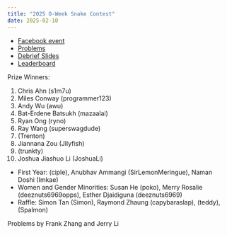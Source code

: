 ```yaml
---
title: "2025 O-Week Snake Contest"
date: 2025-02-10
---
```


- [Facebook event](https://www.facebook.com/events/9609053962473170/)
- [Problems](problems.pdf)
- [Debrief Slides](debrief.pdf)
- [Leaderboard](leaderboard)

Prize Winners:

1. Chris Ahn (s1m7u)
1. Miles Conway (programmer123)
1. Andy Wu (awu)
1. Bat-Erdene Batsukh (mazaalai)
1. Ryan Ong (ryno)
1. Ray Wang (superswagdude)
1. (Trenton)
1. Jiannana Zou (Jllyfish)
1. (trunkty)
1. Joshua Jiashuo Li (JoshuaLi)

- First Year: (ciple), Anubhav Ammangi (SirLemonMeringue), Naman Doshi (Imkae)
- Women and Gender Minorities: Susan He (poko), Merry Rosalie (deeznuts6969opps), Esther Djaidiguna (deeznuts6969)
- Raffle: Simon Tan (Simon), Raymond Zhaung (capybaraslap), (teddy), (Spalmon)

Problems by Frank Zhang and Jerry Li